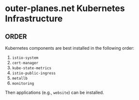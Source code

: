 # outer-planes.net Kubernetes Infrastructure

## ORDER

Kubernetes components are best installed in the following order:

1. `istio-system`
2. `cert-manager`
4. `kube-state-metrics`
3. `istio-public-ingress`
6. `metallb`
5. `monitoring`

Then applications (e.g., `website`) can be installed.

